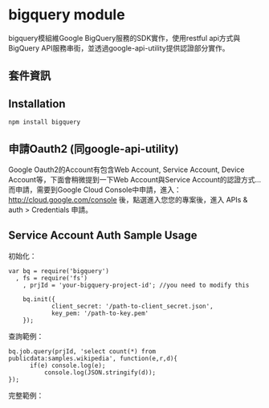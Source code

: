 bigquery module
====

bigquery模組維Google BigQuery服務的SDK實作，使用restful api方式與BigQuery API服務串街，並透過google-api-utility提供認證部分實作。

## 套件資訊

<div class="pkginfo" data-module-name="bigquery" data-show="version,dependencies"></div>

## Installation

```
npm install bigquery 
```

## 申請Oauth2 (同google-api-utility)

Google Oauth2的Account有包含Web Account, Service Account, Device Account等，下面會稍微提到一下Web Account與Service Account的認證方式... 而申請，需要到Google Cloud Console中申請，進入：http://cloud.google.com/console 後，點選進入您您的專案後，進入 APIs & auth > Credentials 申請。

## Service Account Auth Sample Usage

初始化：

```
var bq = require('bigquery')
  , fs = require('fs')
	, prjId = 'your-bigquery-project-id'; //you need to modify this

	bq.init({
			client_secret: '/path-to-client_secret.json',
			key_pem: '/path-to-key.pem'
	});
```

查詢範例：

```
bq.job.query(prjId, 'select count(*) from publicdata:samples.wikipedia', function(e,r,d){
	  if(e) console.log(e);
		  console.log(JSON.stringify(d));
});
```

完整範例：

<pre class="code" data-js="bigquery/sample01.js"></pre>
